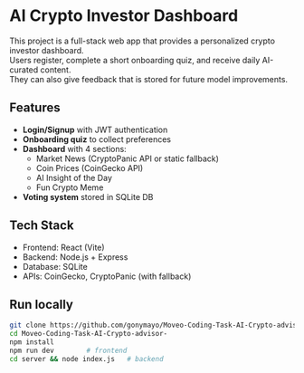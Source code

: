 # AI Crypto Investor Dashboard

This project is a full-stack web app that provides a personalized crypto investor dashboard.  
Users register, complete a short onboarding quiz, and receive daily AI-curated content.  
They can also give feedback that is stored for future model improvements.  

## Features
- **Login/Signup** with JWT authentication  
- **Onboarding quiz** to collect preferences  
- **Dashboard** with 4 sections:
  - Market News (CryptoPanic API or static fallback)
  - Coin Prices (CoinGecko API)
  - AI Insight of the Day
  - Fun Crypto Meme  
- **Voting system** stored in SQLite DB  

## Tech Stack
- Frontend: React (Vite)  
- Backend: Node.js + Express  
- Database: SQLite  
- APIs: CoinGecko, CryptoPanic (with fallback)  

## Run locally
```bash
git clone https://github.com/gonymayo/Moveo-Coding-Task-AI-Crypto-advisor-.git
cd Moveo-Coding-Task-AI-Crypto-advisor-
npm install
npm run dev        # frontend
cd server && node index.js   # backend
